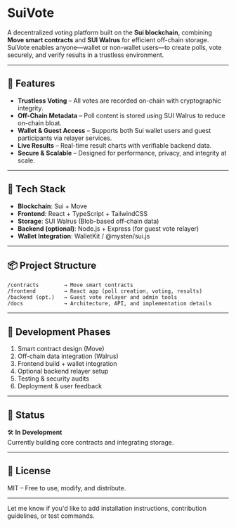 # SuiVote

A decentralized voting platform built on the **Sui blockchain**, combining **Move smart contracts** and **SUI Walrus** for efficient off-chain storage. SuiVote enables anyone—wallet or non-wallet users—to create polls, vote securely, and verify results in a trustless environment.

---

## 🚀 Features

- **Trustless Voting** – All votes are recorded on-chain with cryptographic integrity.
- **Off-Chain Metadata** – Poll content is stored using SUI Walrus to reduce on-chain bloat.
- **Wallet & Guest Access** – Supports both Sui wallet users and guest participants via relayer services.
- **Live Results** – Real-time result charts with verifiable backend data.
- **Secure & Scalable** – Designed for performance, privacy, and integrity at scale.

---

## 🔧 Tech Stack

- **Blockchain**: Sui + Move  
- **Frontend**: React + TypeScript + TailwindCSS  
- **Storage**: SUI Walrus (Blob-based off-chain data)  
- **Backend (optional)**: Node.js + Express (for guest vote relayer)  
- **Wallet Integration**: WalletKit / @mysten/sui.js

---

## 📦 Project Structure

```
/contracts        → Move smart contracts  
/frontend         → React app (poll creation, voting, results)  
/backend (opt.)   → Guest vote relayer and admin tools  
/docs             → Architecture, API, and implementation details
```

---

## 📅 Development Phases

1. Smart contract design (Move)
2. Off-chain data integration (Walrus)
3. Frontend build + wallet integration
4. Optional backend relayer setup
5. Testing & security audits
6. Deployment & user feedback

---

## 🧪 Status

🛠️ **In Development**  
Currently building core contracts and integrating storage.

---

## 📄 License

MIT – Free to use, modify, and distribute.

---

Let me know if you'd like to add installation instructions, contribution guidelines, or test commands.